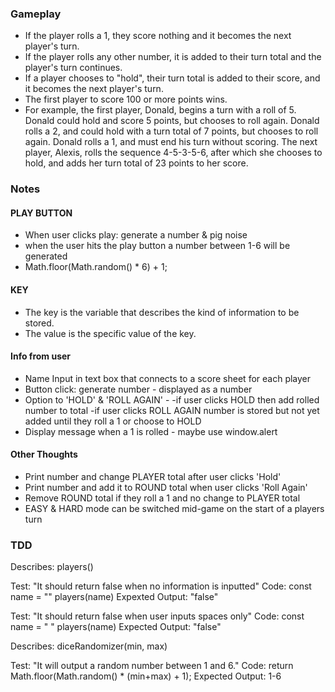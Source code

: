 ### Gameplay
  * If the player rolls a 1, they score nothing and it becomes the next player's turn.
  * If the player rolls any other number, it is added to their turn total and the player's turn continues.
  * If a player chooses to "hold", their turn total is added to their score, and it becomes the next player's turn.
  * The first player to score 100 or more points wins.
  * For example, the first player, Donald, begins a turn with a roll of 5. Donald could hold and score 5 points, but chooses to roll again. Donald rolls a 2, and could hold with a turn total of 7 points, but chooses to roll again. Donald rolls a 1, and must end his turn without scoring. The next player, Alexis, rolls the sequence 4-5-3-5-6, after which she chooses to hold, and adds her turn total of 23 points to her score.


### Notes
  #### PLAY BUTTON
  * When user clicks play: generate a number & pig noise
  * when the user hits the play button a number between 1-6 will be generated
  * Math.floor(Math.random() * 6) + 1;
  
  #### KEY
  * The key is the variable that describes the kind of information to be stored.
  * The value is the specific value of the key.

  #### Info from user
  * Name Input in text box that connects to a score sheet for each player
  * Button click: generate number - displayed as a number
  * Option to 'HOLD' & 'ROLL AGAIN' - 
    -if user clicks HOLD then add rolled number to total
    -if user clicks ROLL AGAIN number is stored but not yet added until they roll a 1 or choose to HOLD
  * Display message when a 1 is rolled - maybe use window.alert

  #### Other Thoughts
  * Print number and change PLAYER total after user clicks 'Hold'
  * Print number and add it to ROUND total when user clicks 'Roll Again'
  * Remove ROUND total if they roll a 1 and no change to PLAYER total
  * EASY & HARD mode can be switched mid-game on the start of a players turn

### TDD

Describes: players()

Test: "It should return false when no information is inputted"
Code:
const name = ""
players(name)
Expexted Output: "false"


Test: "It should return false when user inputs spaces only"
Code: 
const name = "  "
players(name)
Expected Output: "false"


Describes: diceRandomizer(min, max)

Test: "It will output a random number between 1 and 6."
Code:
return Math.floor(Math.random() * (min+max) + 1);
Expected Output: 1-6
